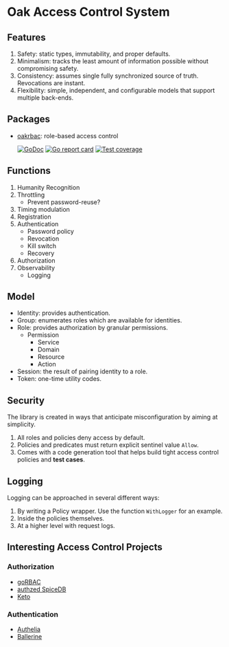 # Oak Access Control System

## Features

1. Safety: static types, immutability, and proper defaults.
2. Minimalism: tracks the least amount of information possible without compromising safety.
3. Consistency: assumes single fully synchronized source of truth. Revocations are instant.
4. Flexibility: simple, independent, and configurable models that support multiple back-ends.

## Packages

- [oakrbac](https://pkg.go.dev/github.com/dkotik/oakacs/oakrbac): role-based access control

    [![GoDoc](https://godoc.org/github.com/dkotik/oakacs/oakrbac?status.png)](https://pkg.go.dev/github.com/dkotik/oakacs/oakrbac?tab=doc)
    [![Go report card](https://goreportcard.com/badge/github.com/dkotik/oakacs/oakrbac)](https://goreportcard.com/report/github.com/dkotik/oakacs/oakrbac)
    [![Test coverage](http://gocover.io/_badge/github.com/dkotik/oakacs/oakrbac)](https://gocover.io/github.com/dkotik/oakacs/oakrbac)

## Functions

1. Humanity Recognition
2. Throttling
   - Prevent password-reuse?
3. Timing modulation
4. Registration
5. Authentication
   - Password policy
   - Revocation
   - Kill switch
   - Recovery
6. Authorization
7. Observability
   - Logging

## Model

- Identity: provides authentication.
- Group: enumerates roles which are available for identities.
- Role: provides authorization by granular permissions.
  - Permission
    - Service
    - Domain
    - Resource
    - Action
- Session: the result of pairing identity to a role.
- Token: one-time utility codes.

## Security

The library is created in ways that anticipate misconfiguration by aiming at simplicity.

1. All roles and policies deny access by default.
2. Policies and predicates must return explicit sentinel value `Allow`.
3. Comes with a code generation tool that helps build tight access control policies and **test cases**.

## Logging

Logging can be approached in several different ways:

1. By writing a Policy wrapper. Use the function `WithLogger` for an example.
2. Inside the policies themselves.
3. At a higher level with request logs.

## Interesting Access Control Projects

### Authorization

- [goRBAC](https://github.com/mikespook/gorbac)
- [authzed SpiceDB](https://github.com/authzed)
- [Keto](https://github.com/ory/keto)

### Authentication

- [Authelia](https://github.com/authelia/authelia)
- [Ballerine](https://github.com/ballerine-io/ballerine)
